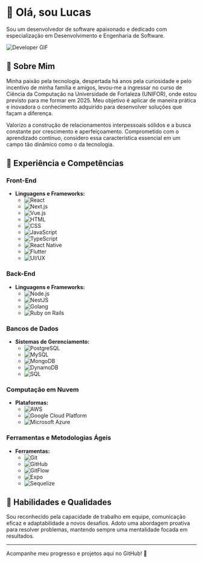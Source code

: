 # 👋 Olá, sou Lucas

Sou um desenvolvedor de software apaixonado e dedicado com especialização em Desenvolvimento e Engenharia de Software.

![Developer GIF](https://media.giphy.com/media/ZVik7pBtu9dNS/giphy.gif)

## 🌟 Sobre Mim

Minha paixão pela tecnologia, despertada há anos pela curiosidade e pelo incentivo de minha família e amigos, levou-me a ingressar no curso de Ciência da Computação na Universidade de Fortaleza (UNIFOR), onde estou previsto para me formar em 2025. Meu objetivo é aplicar de maneira prática e inovadora o conhecimento adquirido para desenvolver soluções que façam a diferença.

Valorizo a construção de relacionamentos interpessoais sólidos e a busca constante por crescimento e aperfeiçoamento. Comprometido com o aprendizado contínuo, considero essa característica essencial em um campo tão dinâmico como o da tecnologia.

## 💼 Experiência e Competências

### Front-End
- **Linguagens e Frameworks:**
  - ![React](https://img.shields.io/badge/-React-61DAFB?logo=react&logoColor=white&style=flat)
  - ![Next.js](https://img.shields.io/badge/-Next.js-000000?logo=next.js&logoColor=white&style=flat)
  - ![Vue.js](https://img.shields.io/badge/-Vue.js-4FC08D?logo=vue.js&logoColor=white&style=flat)
  - ![HTML](https://img.shields.io/badge/-HTML5-E34F26?logo=html5&logoColor=white&style=flat)
  - ![CSS](https://img.shields.io/badge/-CSS3-1572B6?logo=css3&logoColor=white&style=flat)
  - ![JavaScript](https://img.shields.io/badge/-JavaScript-F7DF1E?logo=javascript&logoColor=black&style=flat)
  - ![TypeScript](https://img.shields.io/badge/-TypeScript-007ACC?logo=typescript&logoColor=white&style=flat)
  - ![React Native](https://img.shields.io/badge/-React%20Native-61DAFB?logo=react&logoColor=white&style=flat)
  - ![Flutter](https://img.shields.io/badge/-Flutter-02569B?logo=flutter&logoColor=white&style=flat)
  - ![UI/UX](https://img.shields.io/badge/-UI%2FUX-FF4088?logo=adobe&logoColor=white&style=flat)


### Back-End
- **Linguagens e Frameworks:**
  - ![Node.js](https://img.shields.io/badge/-Node.js-339933?logo=node.js&logoColor=white&style=flat)
  - ![NestJS](https://img.shields.io/badge/-NestJS-E0234E?logo=nestjs&logoColor=white&style=flat)
  - ![Golang](https://img.shields.io/badge/-Go-00ADD8?logo=go&logoColor=white&style=flat)
  - ![Ruby on Rails](https://img.shields.io/badge/-Ruby%20on%20Rails-CC0000?logo=ruby-on-rails&logoColor=white&style=flat)

### Bancos de Dados
- **Sistemas de Gerenciamento:**
  - ![PostgreSQL](https://img.shields.io/badge/-PostgreSQL-336791?logo=postgresql&logoColor=white&style=flat)
  - ![MySQL](https://img.shields.io/badge/-MySQL-4479A1?logo=mysql&logoColor=white&style=flat)
  - ![MongoDB](https://img.shields.io/badge/-MongoDB-47A248?logo=mongodb&logoColor=white&style=flat)
  - ![DynamoDB](https://img.shields.io/badge/-DynamoDB-4053D6?logo=amazon-dynamodb&logoColor=white&style=flat)
  - ![SQL](https://img.shields.io/badge/-SQL-4479A1?logo=microsoft-sql-server&logoColor=white&style=flat)

### Computação em Nuvem
- **Plataformas:**
  - ![AWS](https://img.shields.io/badge/-Amazon%20AWS-232F3E?logo=amazon-aws&logoColor=white&style=flat)
  - ![Google Cloud Platform](https://img.shields.io/badge/-Google%20Cloud-4285F4?logo=google-cloud&logoColor=white&style=flat)
  - ![Microsoft Azure](https://img.shields.io/badge/-Microsoft%20Azure-0078D4?logo=microsoft-azure&logoColor=white&style=flat)

### Ferramentas e Metodologias Ágeis
- **Ferramentas:**
  - ![Git](https://img.shields.io/badge/-Git-F05032?logo=git&logoColor=white&style=flat)
  - ![GitHub](https://img.shields.io/badge/-GitHub-181717?logo=github&logoColor=white&style=flat)
  - ![GitFlow](https://img.shields.io/badge/-GitFlow-181717?logo=git&logoColor=white&style=flat)
  - ![Expo](https://img.shields.io/badge/-Expo-000020?logo=expo&logoColor=white&style=flat)
  - ![Sequelize](https://img.shields.io/badge/-Sequelize-52B0E7?logo=sequelize&logoColor=white&style=flat)

## 🌱 Habilidades e Qualidades

Sou reconhecido pela capacidade de trabalho em equipe, comunicação eficaz e adaptabilidade a novos desafios. Adoto uma abordagem proativa para resolver problemas, mantendo sempre uma mentalidade focada em resultados.

---

Acompanhe meu progresso e projetos aqui no GitHub! 🚀
